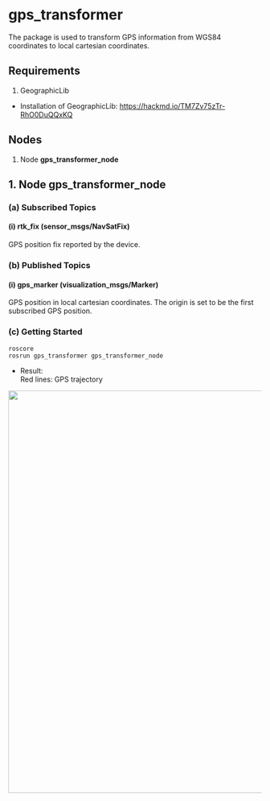 # gps_transformer
The package is used to transform GPS information from WGS84 coordinates to local cartesian coordinates.  

## Requirements
1. GeographicLib  

* Installation of GeographicLib: https://hackmd.io/TM7Zv75zTr-RhO0DuQQxKQ  

## Nodes
1. Node **gps_transformer_node**  

## 1. Node gps_transformer_node

### (a) Subscribed Topics
#### (i) rtk_fix (sensor_msgs/NavSatFix)
GPS position fix reported by the device.  

### (b) Published Topics
#### (i) gps_marker (visualization_msgs/Marker)
GPS position in local cartesian coordinates. The origin is set to be the first subscribed GPS position.  

### (c) Getting Started
```
roscore
rosrun gps_transformer gps_transformer_node
```


* Result:  
Red lines: GPS trajectory  
<img src="https://github.com/tom13133/gps_transformer/blob/master/figures/result.png" width="800">
